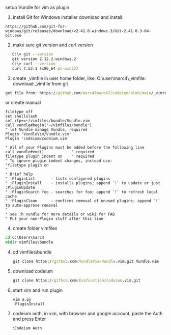 
setup Vundle for vim as plugin
1. install Git for Windows installer 
download and install:
```
https://github.com/git-for-windows/git/releases/download/v2.41.0.windows.3/Git-2.41.0.3-64-bit.exe
```

2. make sure git version and curl version
```bat
   C:\> git --version
   git version 2.12.2.windows.2
   C:\> curl --version
   curl 7.53.1 (x86_64-pc-win32)
   ```
3. create _vimfile in user home folder, like: C:\user\marc4\\_vimfile:
   download _vimfile from git
```bat
get file from: https://github.com/marc47marc47/codeium/blob/main/_vimrc
```
or create manual
```vi
filetype off
set shellslash
set rtp+=~/vimfiles/bundle/Vundle.vim
call vundle#begin('~/vimfiles/bundle')
" let Vundle manage Vundle, required
Plugin 'VundleVim/Vundle.vim'
Plugin 'codeium/codeium.vim'

" All of your Plugins must be added before the following line
call vundle#end()            " required
filetype plugin indent on    " required
" To ignore plugin indent changes, instead use:
"filetype plugin on
"
" Brief help
" :PluginList       - lists configured plugins
" :PluginInstall    - installs plugins; append `!` to update or just :PluginUpdate
" :PluginSearch foo - searches for foo; append `!` to refresh local cache
" :PluginClean      - confirms removal of unused plugins; append `!` to auto-approve removal
"
" see :h vundle for more details or wiki for FAQ
" Put your non-Plugin stuff after this line
```

4. create folder vimfiles
```bat
cd C:\Users\marc4
mkdir vimfiles\bundle
```

4. cd vimfiles\bundle
   ```bat
   git clone https://github.com/VundleVim/Vundle.vim.git Vundle.vim
   ```

5. download codeium
   ```bat
   git clone https://github.com/Exafunction/codeium.vim.git
   ```


6. start vim and run plugin
   ```vi
   vim a.py
   :PluginInstall
   ```

7. codeium auth, in vim, with browser and google account, paste the Auth and press Enter
```vi
   :Codeium Auth
```
















